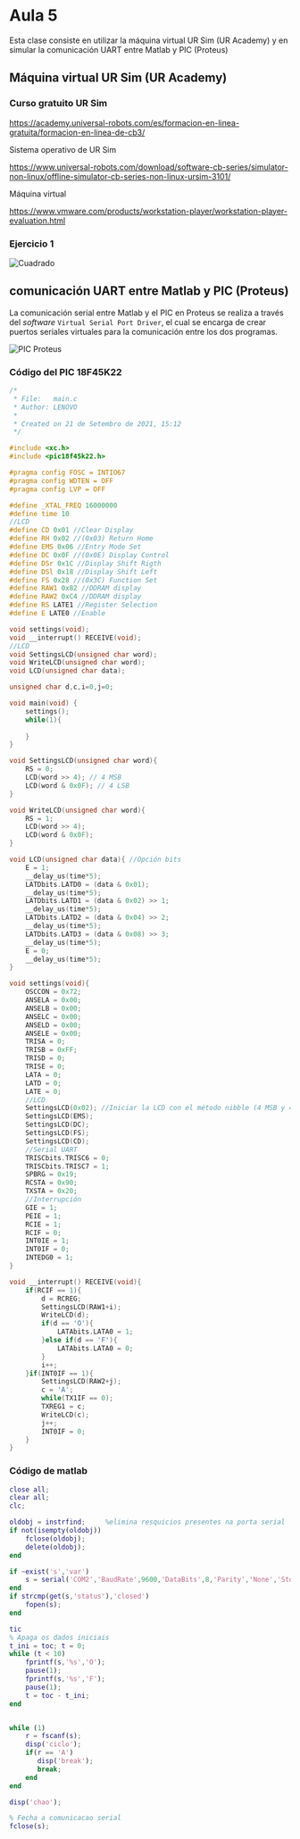 <h1>Aula 5</h1>

Esta clase consiste en utilizar la máquina virtual UR Sim (UR Academy) y en simular la comunicación UART entre Matlab y PIC (Proteus)

<h2>Máquina virtual UR Sim (UR Academy)</h2>

<h3>Curso gratuito UR Sim</h3>

https://academy.universal-robots.com/es/formacion-en-linea-gratuita/formacion-en-linea-de-cb3/

Sistema operativo de UR Sim

https://www.universal-robots.com/download/software-cb-series/simulator-non-linux/offline-simulator-cb-series-non-linux-ursim-3101/

Máquina virtual

https://www.vmware.com/products/workstation-player/workstation-player-evaluation.html

<h3>Ejercicio 1</h3>

![Cuadrado](URSim_Cuadrado.png)

<h2>comunicación UART entre Matlab y PIC (Proteus)</h2>

La comunicación serial entre Matlab y el PIC en Proteus se realiza a través del <i>software</i> `Virtual Serial Port Driver`, el cual se encarga de crear puertos seriales virtuales para la comunicación entre los dos programas.

![PIC Proteus](image.png)

<h3>Código del PIC 18F45K22</h3>

```c
/*
 * File:   main.c
 * Author: LENOVO
 *
 * Created on 21 de Setembro de 2021, 15:12
 */

#include <xc.h>
#include <pic18f45k22.h>

#pragma config FOSC = INTIO67
#pragma config WDTEN = OFF
#pragma config LVP = OFF

#define _XTAL_FREQ 16000000
#define time 10
//LCD
#define CD 0x01 //Clear Display
#define RH 0x02 //(0x03) Return Home
#define EMS 0x06 //Entry Mode Set
#define DC 0x0F //(0x0E) Display Control
#define DSr 0x1C //Display Shift Rigth
#define DSl 0x18 //Display Shift Left
#define FS 0x28 //(0x3C) Function Set
#define RAW1 0x82 //DDRAM display
#define RAW2 0xC4 //DDRAM display
#define RS LATE1 //Register Selection
#define E LATE0 //Enable

void settings(void);
void __interrupt() RECEIVE(void);
//LCD
void SettingsLCD(unsigned char word);
void WriteLCD(unsigned char word);
void LCD(unsigned char data);

unsigned char d,c,i=0,j=0;

void main(void) {
    settings();
    while(1){
        
    }
}

void SettingsLCD(unsigned char word){
    RS = 0;
    LCD(word >> 4); // 4 MSB
    LCD(word & 0x0F); // 4 LSB
}

void WriteLCD(unsigned char word){
    RS = 1;
    LCD(word >> 4);
    LCD(word & 0x0F);
}

void LCD(unsigned char data){ //Opción bits
    E = 1;
    __delay_us(time*5);
    LATDbits.LATD0 = (data & 0x01);
    __delay_us(time*5);
    LATDbits.LATD1 = (data & 0x02) >> 1;
    __delay_us(time*5);
    LATDbits.LATD2 = (data & 0x04) >> 2;
    __delay_us(time*5);
    LATDbits.LATD3 = (data & 0x08) >> 3;
    __delay_us(time*5);
    E = 0;
    __delay_us(time*5);
}

void settings(void){
    OSCCON = 0x72;
    ANSELA = 0x00;
    ANSELB = 0x00;
    ANSELC = 0x00;
    ANSELD = 0x00;
    ANSELE = 0x00;
    TRISA = 0;
    TRISB = 0xFF;
    TRISD = 0;
    TRISE = 0;
    LATA = 0;
    LATD = 0;
    LATE = 0;
    //LCD
    SettingsLCD(0x02); //Iniciar la LCD con el método nibble (4 MSB y 4 LSB)
    SettingsLCD(EMS);
    SettingsLCD(DC);
    SettingsLCD(FS);
    SettingsLCD(CD);        
    //Serial UART
    TRISCbits.TRISC6 = 0;
    TRISCbits.TRISC7 = 1;
    SPBRG = 0x19;
    RCSTA = 0x90;
    TXSTA = 0x20;
    //Interrupción
    GIE = 1;
    PEIE = 1;
    RCIE = 1;
    RCIF = 0;
    INT0IE = 1;
    INT0IF = 0;
    INTEDG0 = 1;
}

void __interrupt() RECEIVE(void){
    if(RCIF == 1){
        d = RCREG;
        SettingsLCD(RAW1+i);
        WriteLCD(d);
        if(d == 'O'){
            LATAbits.LATA0 = 1;
        }else if(d == 'F'){
            LATAbits.LATA0 = 0;
        }
        i++;
    }if(INT0IF == 1){
        SettingsLCD(RAW2+j);
        c = 'A';
        while(TX1IF == 0);
        TXREG1 = c;
        WriteLCD(c);
        j++;
        INT0IF = 0;
    }    
}
```

<h3>Código de matlab</h3>

```matlab
close all;
clear all;
clc;

oldobj = instrfind;     %elimina resquicios presentes na porta serial
if not(isempty(oldobj)) 
    fclose(oldobj);     
    delete(oldobj);
end

if ~exist('s','var')
    s = serial('COM2','BaudRate',9600,'DataBits',8,'Parity','None','StopBits',1);
end
if strcmp(get(s,'status'),'closed')
    fopen(s);
end

tic
% Apaga os dados iniciais
t_ini = toc; t = 0; 
while (t < 10)
    fprintf(s,'%s','O');
    pause(1);
    fprintf(s,'%s','F');
    pause(1);
    t = toc - t_ini;
end


while (1)
    r = fscanf(s);
    disp('ciclo');
    if(r == 'A')
       disp('break');
       break; 
    end
end

disp('chao');

% Fecha a comunicacao serial
fclose(s);
```
